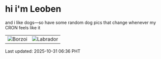 # hi i'm Leoben

and i like dogs—so have some random dog pics that change whenever my CRON feels like it

|  |  |
|--------|----------|
| ![Borzoi](https://random-dog-vercel.vercel.app/api/random-borzoi?v=1761863816) | ![Labrador](https://random-dog-vercel.vercel.app/api/random-labrador?v=1761863816) |

Last updated: 2025-10-31 06:36 PHT
